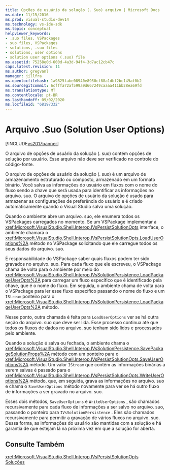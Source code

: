 ```yaml
---
title: Opções de usuário da solução (. Suo) arquivo | Microsoft Docs
ms.date: 11/15/2016
ms.prod: visual-studio-dev14
ms.technology: vs-ide-sdk
ms.topic: conceptual
helpviewer_keywords:
- .suo files, VSPackages
- suo files, VSPackages
- solutions, .suo files
- solutions, user options
- solution user options (.suo) file
ms.assetid: 75258e0d-600d-4a3d-94f4-3d7ac12cb47c
caps.latest.revision: 11
ms.author: gregvanl
manager: jillfra
ms.openlocfilehash: 1a9825fabe08940e8950cf88a1dbf2bc149af0b2
ms.sourcegitcommit: 6cfffa72af599a9d667249caaaa411bb28ea69fd
ms.translationtype: MT
ms.contentlocale: pt-BR
ms.lasthandoff: 09/02/2020
ms.locfileid: "68197332"
---
```

# <a name="solution-user-options-suo-file"></a>Arquivo .Suo (Solution User Options)
[!INCLUDE[vs2017banner](../../includes/vs2017banner.md)]

O arquivo de opções de usuário da solução (. suo) contém opções de solução por usuário. Esse arquivo não deve ser verificado no controle do código-fonte.  
  
 O arquivo de opções de usuário da solução (. suo) é um arquivo de armazenamento estruturado ou composto, armazenado em um formato binário. Você salva as informações do usuário em fluxos com o nome do fluxo sendo a chave que será usada para identificar as informações no arquivo. suo. O arquivo de opções de usuário da solução é usado para armazenar as configurações de preferência do usuário e é criado automaticamente quando o Visual Studio salva uma solução.  
  
 Quando o ambiente abre um arquivo. suo, ele enumera todos os VSPackages carregados no momento. Se um VSPackage implementar a <xref:Microsoft.VisualStudio.Shell.Interop.IVsPersistSolutionOpts> interface, o ambiente chamará o <xref:Microsoft.VisualStudio.Shell.Interop.IVsPersistSolutionOpts.LoadUserOptions%2A> método no VSPackage solicitando que ele carregue todos os seus dados do arquivo. suo.  
  
 É responsabilidade do VSPackage saber quais fluxos podem ter sido gravados no arquivo. suo. Para cada fluxo que ele escreveu, o VSPackage chama de volta para o ambiente por meio do <xref:Microsoft.VisualStudio.Shell.Interop.IVsSolutionPersistence.LoadPackageUserOpts%2A> para carregar um fluxo específico que é identificado pela chave, que é o nome do fluxo. Em seguida, o ambiente chama de volta para o VSPackage para ler esse fluxo específico passando o nome do fluxo e um `IStream` ponteiro para o <xref:Microsoft.VisualStudio.Shell.Interop.IVsSolutionPersistence.LoadPackageUserOpts%2A> método.  
  
 Nesse ponto, outra chamada é feita para `LoadUserOptions` ver se há outra seção do arquivo. suo que deve ser lida. Esse processo continua até que todos os fluxos de dados no arquivo. suo tenham sido lidos e processados pelo ambiente.  
  
 Quando a solução é salva ou fechada, o ambiente chama o <xref:Microsoft.VisualStudio.Shell.Interop.IVsSolutionPersistence.SavePackageSolutionProps%2A> método com um ponteiro para o <xref:Microsoft.VisualStudio.Shell.Interop.IVsPersistSolutionOpts.SaveUserOptions%2A> método. Um valor `IStream` que contém as informações binárias a serem salvas é passado para o <xref:Microsoft.VisualStudio.Shell.Interop.IVsPersistSolutionOpts.WriteUserOptions%2A> método, que, em seguida, grava as informações no arquivo. suo e chama o `SaveUserOptions` método novamente para ver se há outro fluxo de informações a ser gravado no arquivo. suo.  
  
 Esses dois métodos, `SaveUserOptions` e `WriteUserOptions` , são chamados recursivamente para cada fluxo de informações a ser salvo no arquivo. suo, passando o ponteiro para `IVsSolutionPersistence` . Eles são chamados recursivamente para permitir a gravação de vários fluxos no arquivo. suo. Dessa forma, as informações do usuário são mantidas com a solução e há garantia de que estejam lá na próxima vez em que a solução for aberta.  
  
## <a name="see-also"></a>Consulte Também  
 <xref:Microsoft.VisualStudio.Shell.Interop.IVsPersistSolutionOpts>   
 [Soluções](../../extensibility/internals/solutions-overview.md)
